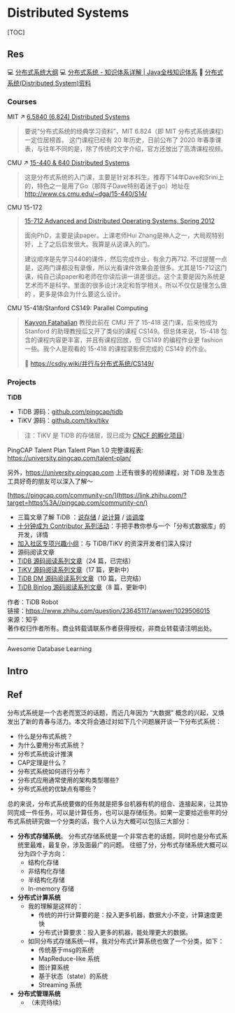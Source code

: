 # Distributed Systems

[TOC]



## Res
💻 [分布式系统大纲](https://iswade.github.io/translate/distsys/)
💻 [分布式系统 - 知识体系详解 | Java全栈知识体系](https://pdai.tech/md/arch/arch-z-overview.html)
📖 [分布式系统(Distributed System)资料](https://gist.github.com/zjhiphop/c4861a6f586e3fdb2379)


### Courses
MIT ↗ [6.5840 (6.824) Distributed Systems](../../🏠%20Assets/Universities/MIT/6.5840%20(6.824)%20Distributed%20Systems/6.5840%20(6.824)%20Distributed%20Systems.md)

> 要说“分布式系统的经典学习资料”，MIT 6.824（即 MIT 分布式系统课程） 一定位居榜首。
> 这门课程已经有 20 年历史，日前公布了 2020 年春季课表，与往年不同的是，除了传统的文字介绍，官方还放出了高清课程视频。


CMU ↗ [15-440 & 640 Distributed Systems](../../🏠%20Assets/Universities/CMU/15-440%20&%20640%20Distributed%20Systems/15-440%20&%20640%20Distributed%20Systems.md)

> 这是分布式系统的入门课，主要是针对本科生。推荐下14年Dave和Srini上的，特色之一是用了Go（那阵子Dave特别着迷于go）地址在 
> http://www.cs.cmu.edu/~dga/15-440/S14/


CMU 15-172
> [15-712 Advanced and Distributed Operating Systems, Spring 2012](https://www.cs.cmu.edu/afs/cs.cmu.edu/academic/class/15712-s12/www/)
> 
> 面向PhD，主要是读paper。上课老师Hui Zhang是神人之一，大局观特别好，上了之后启发很大。我算是从这课入的门。
> 
> 建议顺序是先学习440的课件，然后完成作业，有余力再712.
> 不过提醒一点是，这两门课都没有录像，所以光看课件效果会差很多。尤其是15-712这门课，纯自己读paper和老师在你读后讲一讲差很远。这个主要是因为系统是艺术而不是科学。里面的很多设计决定和哲学相关。所以不仅仅是懂怎么做的 ，更多是体会为什么要这么设计。


CMU 15-418/Stanford CS149: Parallel Computing
> [Kayvon Fatahalian](http://www.cs.cmu.edu/~kayvonf) 教授此前在 CMU 开了 15-418 这门课，后来他成为 Stanford 的助理教授后又开了类似的课程 CS149。但总体来说，15-418 包含的课程内容更丰富，并且有课程回放，但 CS149 的编程作业更 fashion 一些。我个人是观看的 15-418 的课程录影但完成的 CS149 的作业。
> 
> 🔗 https://csdiy.wiki/并行与分布式系统/CS149/


### Projects
**TiDB**
- TiDB 源码：[github.com/pingcap/tidb](https://link.zhihu.com/?target=https%3A//github.com/pingcap/tidb)
- TiKV 源码：[github.com/tikv/tikv](https://link.zhihu.com/?target=https%3A//github.com/tikv/tikv)  
> 注：TiKV 是 TiDB 的存储层，现已成为 [CNCF 的孵化项目](https://link.zhihu.com/?target=http%3A//mp.weixin.qq.com/s%3F__biz%3DMzI3NDIxNTQyOQ%3D%3D%26mid%3D2247488648%26idx%3D1%26sn%3D97b72ca20ca9f7f3d4deed8a0bd618a1%26chksm%3Deb1633e2dc61baf4f272e087872d73dcf06007858da0bc76a739c25b85532efe02ff6e547e81%26scene%3D21%23wechat_redirect)）

PingCAP Talent Plan
Talent Plan 1.0 完整课程表: https://university.pingcap.com/talent-plan/

另外，https://university.pingcap.com 上还有很多的视频课程，对 TiDB 及生态工具好奇的朋友可以深入了解～


[https://pingcap.com/community-cn/](https://link.zhihu.com/?target=https%3A//pingcap.com/community-cn/)
- 三篇文章了解 TiDB ：[说存储](https://link.zhihu.com/?target=http%3A//mp.weixin.qq.com/s%3F__biz%3DMzI3NDIxNTQyOQ%3D%3D%26mid%3D2247484822%26idx%3D1%26sn%3D5434362800d8dcc0ca69d2f3f3260173%26chksm%3Deb1622fcdc61abea428f74b26a24bc589d524dd3b666d9b124809300f488d00b33a315a87792%26scene%3D21%23wechat_redirect) / [说计算](https://link.zhihu.com/?target=http%3A//mp.weixin.qq.com/s%3F__biz%3DMzI3NDIxNTQyOQ%3D%3D%26mid%3D2247484835%26idx%3D1%26sn%3D1fea0fa3968ebc05d1d04442b9d0d3d2%26chksm%3Deb1622c9dc61abdf56dafd90dcf3294113d6a24ae7b8a547f0fb05404061297260936f5f850f%26scene%3D21%23wechat_redirect) / [谈调度](https://link.zhihu.com/?target=http%3A//mp.weixin.qq.com/s%3F__biz%3DMzI3NDIxNTQyOQ%3D%3D%26mid%3D2247484875%26idx%3D1%26sn%3D51be0073271bb912da2e28610919c69a%26chksm%3Deb1622a1dc61abb7111cd9dafb0068e5e7279986d4c1f607dbddd623135e6c3a88a5600ff8b5%26scene%3D21%23wechat_redirect)
- [十分钟成为 Contributor 系列活动](https://link.zhihu.com/?target=https%3A//pingcap.com/blog-cn/%23Contributor)：手把手教你参与一个「分布式数据库」的开发，详情 
- [加入社区专项兴趣小组](https://link.zhihu.com/?target=https%3A//pingcap.com/community-cn/developer-group/%23sig)：与 TiDB/TiKV 的资深开发者们深入探讨
- 源码阅读文章
- [TiDB 源码阅读系列文章](https://link.zhihu.com/?target=https%3A//pingcap.com/blog-cn/%23TiDB-%25E6%25BA%2590%25E7%25A0%2581%25E9%2598%2585%25E8%25AF%25BB)（24 篇，已完结）
- [TiKV 源码阅读系列文章](https://link.zhihu.com/?target=https%3A//pingcap.com/blog-cn/%23TiKV-%25E6%25BA%2590%25E7%25A0%2581%25E8%25A7%25A3%25E6%259E%2590)（17 篇，更新中）
- [TiDB DM 源码阅读系列文章](https://link.zhihu.com/?target=https%3A//pingcap.com/blog-cn/%23DM-%25E6%25BA%2590%25E7%25A0%2581%25E9%2598%2585%25E8%25AF%25BB)（10 篇，已完结）
- [TiDB Binlog 源码阅读系列文章](https://link.zhihu.com/?target=https%3A//pingcap.com/blog-cn/%23TiDB-Binlog-%25E6%25BA%2590%25E7%25A0%2581%25E9%2598%2585%25E8%25AF%25BB)（8 篇，更新中）

作者：TiDB Robot  
链接：https://www.zhihu.com/question/23645117/answer/1029506015  
来源：知乎  
著作权归作者所有。商业转载请联系作者获得授权，非商业转载请注明出处。

---


Awesome Database Learning





## Intro



## Ref
[Online Transaction Processing]: https://en.wikipedia.org/wiki/Online_transaction_processing

[到底什么是分布式系统？你需要了解这些]: https://segmentfault.com/a/1190000023951396

分布式系统是一个古老而宽泛的话题，而近几年因为 “大数据” 概念的兴起，又焕发出了新的青春与活力。本文将会通过对如下几个问题展开谈一下分布式系统：
- 什么是分布式系统？
- 为什么要用分布式系统？
- 分布式系统设计推演
- CAP定理是什么？
- 分布式系统如何进行分布？
- 分布式应用通常使用的架构类型哪些?
- 分布式系统的优缺点有哪些？

[什么是分布式系统，如何学习分布式系统]: https://www.cnblogs.com/xybaby/p/7787034.html

[👍 👍 学习分布式系统需要怎样的知识？ - 知乎]: https://www.zhihu.com/question/23645117

[👍 学习分布式系统需要怎样的知识？ - 马超的回答 - 知乎]: https://www.zhihu.com/question/23645117/answer/124708083

总的来说，分布式系统要做的任务就是把多台机器有机的组合、连接起来，让其协同完成一件任务，可以是计算任务，也可以是存储任务。如果一定要给近些年的分布式系统研究做一个分类的话，我个人认为大概可以包括三大部分：
- **分布式存储系统**。 分布式存储系统是一个非常古老的话题，同时也是分布式系统里最难，最复杂，涉及面最广的问题。 往细了分，分布式存储系统大概可以分为四个子方向：
	- 结构化存储
	- 非结构化存储
	- 半结构化存储
	- In-memory 存储
- **分布式计算系统**
	- 我的理解是这样的：
		- 传统的并行计算要的是：投入更多机器，数据大小不变，计算速度更快
		- 分布式计算要求：投入更多的机器，能处理更大的数据。
	- 如同分布式存储系统一样，我对分布式计算系统也做了一个分类，如下：
		- 传统基于msg的系统
		- MapReduce-like 系统
		- 图计算系统
		- 基于状态（state）的系统
		- Streaming 系统
- **分布式管理系统**
	- （未完待续）
